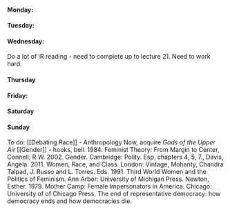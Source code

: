 #### Monday: 
#### Tuesday: 
#### Wednesday: 

Do a lot of IR reading - need to complete up to lecture 21. Need to work hard.

#### **Thursday** 
#### **Friday**: 
#### **Saturday** 
#### **Sunday** 

To do:
[[Debating Race]] - Anthropology Now, acquire *Gods of the Upper Air*
[[Gender]] - hooks, bell. 1984. Feminist Theory: From Margin to Center, Connell, R.W. 2002. Gender. Cambridge: Polity. Esp. chapters 4, 5, 7., Davis, Angela. 2011. Women, Race, and Class. London: Vintage, Mohanty, Chandra Talpad, J. Russo and L. Torres. Eds. 1991. Third World Women and the Politics of Feminism. Ann Arbor: University of Michigan Press. Newton, Esther. 1979. Mother Camp: Female Impersonators in America. Chicago: University of of Chicago Press.
The end of representative democracy: how democracy ends and how democracies die.